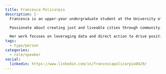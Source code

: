 ```yaml
---
title: Francesca Policarpio
description: |-
  Francesca is an upper-year undergraduate student at the University of Toronto, pursuing a double major in Human Geography (Planning) and Urban Studies with a minor in Geographic Information Systems (GIS).

  Passionate about creating just and liveable cities through community-centred planning and advocacy, she currently serves as a Stakeholder Engagement and Outreach Assistant to Councillor Chris Moise.

  Her work focuses on leveraging data and direct action to drive positive urban change.
tags:
  - type/person
categories:
  - role/speaker
social:
  linkedin: https://www.linkedin.com/in/francescapolicarpio0429/
---
```

